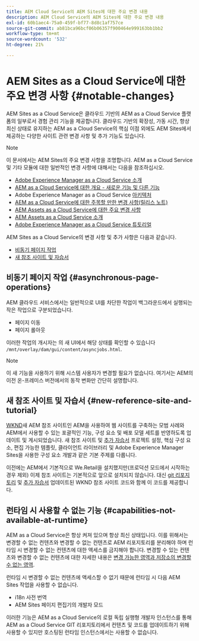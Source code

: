 ```yaml
---
title: AEM Cloud Service의 AEM Sites에 대한 주요 변경 내용
description: AEM Cloud Service의 AEM Sites에 대한 주요 변경 내용
exl-id: 60b1aec4-75a0-459f-bf77-8d8c1af757ce
source-git-commit: ab81bca96bcf06b06357f900464e999163bb1bb2
workflow-type: tm+mt
source-wordcount: '532'
ht-degree: 21%

---
```


# AEM Sites as a Cloud Service에 대한 주요 변경 사항 {#notable-changes}

AEM Sites as a Cloud Service은 클라우드 기반의 AEM as a Cloud Service 플랫폼의 일부로서 경험 관리 기능을 제공합니다. 클라우드 기반의 확장성, 가동 시간, 항상 최신 상태로 유지하는 AEM as a Cloud Service의 핵심 이점 외에도 AEM Sites에서 제공하는 다양한 사이트 관련 변경 사항 및 추가 기능도 있습니다.

>[!NOTE]
>이 문서에서는 AEM Sites의 주요 변경 사항을 조명합니다. AEM as a Cloud Service 및 기타 모듈에 대한 일반적인 변경 사항에 대해서는 다음을 참조하십시오.
>
>* [Adobe Experience Manager as a Cloud Service 소개](/help/overview/introduction.md)
>* [AEM as a Cloud Service에 대한 개요 - 새로운 기능 및 다른 기능](/help/overview/what-is-new-and-different.md)
>* Adobe Experience Manager as a Cloud Service [아키텍처](/help/overview/architecture.md)
>* [AEM as a Cloud Service에 대한 주목할 만한 변경 사항(릴리스 노트)](/help/release-notes/aem-cloud-changes.md)
>* [AEM Assets as a Cloud Service에 대한 주요 변경 사항](/help/assets/assets-cloud-changes.md)
>* [AEM Assets as a Cloud Service 소개](/help/assets/overview.md)
>* [Adobe Experience Manager as a Cloud Service 튜토리얼](https://experienceleague.adobe.com/docs/experience-manager-learn/cloud-service/overview.html?lang=ko-KR)


AEM Sites as a Cloud Service의 변경 사항 및 추가 사항은 다음과 같습니다.

* [비동기 페이지 작업](#asynchronous-page-operations)
* [새 참조 사이트 및 자습서](#new-reference-site-and-tutorial)

## 비동기 페이지 작업 {#asynchronous-page-operations}

AEM 클라우드 서비스에서는 일반적으로 UI를 차단한 작업이 백그라운드에서 실행되는 작은 작업으로 구분되었습니다.

* 페이지 이동
* 페이지 롤아웃

이러한 작업의 개시자는 의 새 UI에서 해당 상태를 확인할 수 있습니다 `/mnt/overlay/dam/gui/content/asyncjobs.html`.

>[!NOTE]
>
>이 새 기능을 사용하기 위해 시스템 사용자가 변경할 필요가 없습니다. 여기서는 AEM의 이전 온-프레미스 버전에서의 동작 변화만 간단히 설명합니다.

## 새 참조 사이트 및 자습서 {#new-reference-site-and-tutorial}

[WKND](https://wknd.site/)새 AEM 참조 사이트인 AEM을 사용하여 웹 사이트를 구축하는 모범 사례와 AEM에서 사용할 수 있는 포괄적인 기능, 구성 요소 및 배포 모델 세트를 반영하도록 업데이트 및 게시되었습니다. 새 참조 사이트 및 [추가 자습서](https://experienceleague.adobe.com/docs/experience-manager-learn/getting-started-wknd-tutorial-develop/overview.html?lang=ko-KR) 프로젝트 설정, 핵심 구성 요소, 편집 가능한 템플릿, 클라이언트 라이브러리 및 Adobe Experience Manager Sites을 사용한 구성 요소 개발과 같은 기본 주제를 다룹니다.

이전에는 AEM에서 기본적으로 We.Retail을 설치했지만(프로덕션 모드에서 시작하는 경우 제외)  이제 참조 사이트는 기본적으로 앞으로 설치되지 않습니다.  대신 [git 리포지토리](https://github.com/adobe/aem-guides-wknd/) 및 [추가 자습서](https://experienceleague.adobe.com/docs/experience-manager-learn/getting-started-wknd-tutorial-develop/overview.html) 업데이트된 WKND 참조 사이트 코드와 함께 이 코드를 제공합니다.

## 런타임 시 사용할 수 없는 기능 {#capabilities-not-available-at-runtime}

AEM as a Cloud Service은 항상 켜져 있으며 항상 최신 상태입니다. 이를 위해서는 변경할 수 없는 컨텐츠와 변경할 수 없는 컨텐츠로 AEM 리포지토리를 분리해야 하며 런타임 시 변경할 수 없는 컨텐츠에 대한 액세스를 금지해야 합니다. 변경할 수 있는 컨텐츠와 변경할 수 없는 컨텐츠에 대한 자세한 내용은 [변경 가능한 영역과 저장소의 변경할 수 없는 영역](/help/implementing/developing/introduction/aem-project-content-package-structure.md#mutable-vs-immutable).

런타임 시 변경할 수 없는 컨텐츠에 액세스할 수 없기 때문에 런타임 시 다음 AEM Sites 작업을 사용할 수 없습니다.

* i18n 사전 번역
* AEM Sites 페이지 편집기의 개발자 모드

이러한 기능은 AEM as a Cloud Service의 로컬 독립 실행형 개발자 인스턴스를 통해 AEM as a Cloud Service GIT 리포지토리에서 컨텐츠 및 코드를 업데이트하기 위해 사용할 수 있지만 호스팅된 런타임 인스턴스에서는 사용할 수 없습니다.
